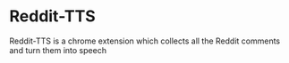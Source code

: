 # Reddit-TTS
Reddit-TTS is a chrome extension which collects all the Reddit comments and turn them into speech
